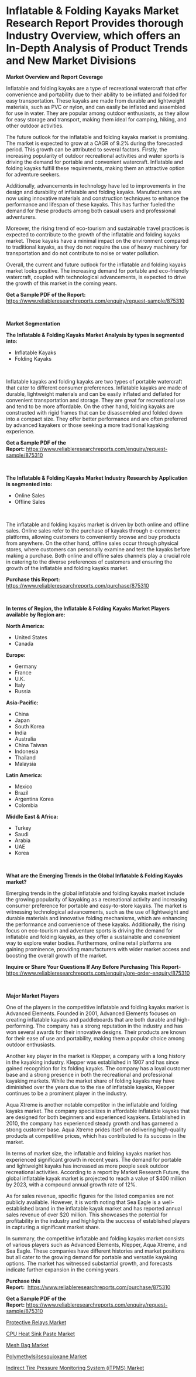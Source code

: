 <p><h1>Inflatable & Folding Kayaks Market Research Report Provides thorough Industry Overview, which offers an In-Depth Analysis of Product Trends and New Market Divisions</h1></p><p><strong>Market Overview and Report Coverage</strong></p>
<p><p>Inflatable and folding kayaks are a type of recreational watercraft that offer convenience and portability due to their ability to be inflated and folded for easy transportation. These kayaks are made from durable and lightweight materials, such as PVC or nylon, and can easily be inflated and assembled for use in water. They are popular among outdoor enthusiasts, as they allow for easy storage and transport, making them ideal for camping, hiking, and other outdoor activities.</p><p>The future outlook for the inflatable and folding kayaks market is promising. The market is expected to grow at a CAGR of 9.2% during the forecasted period. This growth can be attributed to several factors. Firstly, the increasing popularity of outdoor recreational activities and water sports is driving the demand for portable and convenient watercraft. Inflatable and folding kayaks fulfill these requirements, making them an attractive option for adventure seekers.</p><p>Additionally, advancements in technology have led to improvements in the design and durability of inflatable and folding kayaks. Manufacturers are now using innovative materials and construction techniques to enhance the performance and lifespan of these kayaks. This has further fueled the demand for these products among both casual users and professional adventurers.</p><p>Moreover, the rising trend of eco-tourism and sustainable travel practices is expected to contribute to the growth of the inflatable and folding kayaks market. These kayaks have a minimal impact on the environment compared to traditional kayaks, as they do not require the use of heavy machinery for transportation and do not contribute to noise or water pollution.</p><p>Overall, the current and future outlook for the inflatable and folding kayaks market looks positive. The increasing demand for portable and eco-friendly watercraft, coupled with technological advancements, is expected to drive the growth of this market in the coming years.</p></p>
<p><strong>Get a Sample PDF of the Report:</strong> <a href="https://www.reliableresearchreports.com/enquiry/request-sample/875310">https://www.reliableresearchreports.com/enquiry/request-sample/875310</a></p>
<p>&nbsp;</p>
<p><strong>Market Segmentation</strong></p>
<p><strong>The Inflatable & Folding Kayaks Market Analysis by types is segmented into:</strong></p>
<p><ul><li>Inflatable Kayaks</li><li>Folding Kayaks</li></ul></p>
<p>&nbsp;</p>
<p><p>Inflatable kayaks and folding kayaks are two types of portable watercraft that cater to different consumer preferences. Inflatable kayaks are made of durable, lightweight materials and can be easily inflated and deflated for convenient transportation and storage. They are great for recreational use and tend to be more affordable. On the other hand, folding kayaks are constructed with rigid frames that can be disassembled and folded down into a compact size. They offer better performance and are often preferred by advanced kayakers or those seeking a more traditional kayaking experience.</p></p>
<p><strong>Get a Sample PDF of the Report:</strong>&nbsp;<a href="https://www.reliableresearchreports.com/enquiry/request-sample/875310">https://www.reliableresearchreports.com/enquiry/request-sample/875310</a></p>
<p>&nbsp;</p>
<p><strong>The Inflatable & Folding Kayaks Market Industry Research by Application is segmented into:</strong></p>
<p><ul><li>Online Sales</li><li>Offline Sales</li></ul></p>
<p>&nbsp;</p>
<p><p>The inflatable and folding kayaks market is driven by both online and offline sales. Online sales refer to the purchase of kayaks through e-commerce platforms, allowing customers to conveniently browse and buy products from anywhere. On the other hand, offline sales occur through physical stores, where customers can personally examine and test the kayaks before making a purchase. Both online and offline sales channels play a crucial role in catering to the diverse preferences of customers and ensuring the growth of the inflatable and folding kayaks market.</p></p>
<p><strong>Purchase this Report:</strong>&nbsp; <a href="https://www.reliableresearchreports.com/purchase/875310">https://www.reliableresearchreports.com/purchase/875310</a></p>
<p>&nbsp;</p>
<p><strong>In terms of Region, the Inflatable & Folding Kayaks Market Players available by Region are:</strong></p>
<p>
    <p> <strong> North America: </strong>
        <ul>
            <li>United States</li>
            <li>Canada</li>
        </ul>
        </p> 
    <p> <strong> Europe: </strong>
        <ul>
            <li>Germany</li>
            <li>France</li>
            <li>U.K.</li>
            <li>Italy</li>
            <li>Russia</li>
        </ul>
        </p> 
    <p> <strong> Asia-Pacific: </strong>
        <ul>
            <li>China</li>
            <li>Japan</li>
            <li>South Korea</li>
            <li>India</li>
            <li>Australia</li>
            <li>China Taiwan</li>
            <li>Indonesia</li>
            <li>Thailand</li>
            <li>Malaysia</li>
        </ul>
        </p> 
    <p> <strong> Latin America: </strong>
        <ul>
            <li>Mexico</li>
            <li>Brazil</li>
            <li>Argentina Korea</li>
            <li>Colombia</li>
        </ul>
        </p> 
    <p> <strong> Middle East & Africa: </strong>
        <ul>
            <li>Turkey</li>
            <li>Saudi</li>
            <li>Arabia</li>
            <li>UAE</li>
            <li>Korea</li>
        </ul>
    </p>
    </p>
<p>&nbsp;</p>
<p><strong>What are the Emerging Trends in the Global Inflatable & Folding Kayaks market?</strong></p>
<p><p>Emerging trends in the global inflatable and folding kayaks market include the growing popularity of kayaking as a recreational activity and increasing consumer preference for portable and easy-to-store kayaks. The market is witnessing technological advancements, such as the use of lightweight and durable materials and innovative folding mechanisms, which are enhancing the performance and convenience of these kayaks. Additionally, the rising focus on eco-tourism and adventure sports is driving the demand for inflatable and folding kayaks, as they offer a sustainable and convenient way to explore water bodies. Furthermore, online retail platforms are gaining prominence, providing manufacturers with wider market access and boosting the overall growth of the market.</p></p>
<p><strong>Inquire or Share Your Questions If Any Before Purchasing This Report</strong>- <a href="https://www.reliableresearchreports.com/enquiry/pre-order-enquiry/875310">https://www.reliableresearchreports.com/enquiry/pre-order-enquiry/875310</a></p>
<p>&nbsp;</p>
<p><strong>Major Market Players</strong></p>
<p><p>One of the players in the competitive inflatable and folding kayaks market is Advanced Elements. Founded in 2001, Advanced Elements focuses on creating inflatable kayaks and paddleboards that are both durable and high-performing. The company has a strong reputation in the industry and has won several awards for their innovative designs. Their products are known for their ease of use and portability, making them a popular choice among outdoor enthusiasts.</p><p>Another key player in the market is Klepper, a company with a long history in the kayaking industry. Klepper was established in 1907 and has since gained recognition for its folding kayaks. The company has a loyal customer base and a strong presence in both the recreational and professional kayaking markets. While the market share of folding kayaks may have diminished over the years due to the rise of inflatable kayaks, Klepper continues to be a prominent player in the industry.</p><p>Aqua Xtreme is another notable competitor in the inflatable and folding kayaks market. The company specializes in affordable inflatable kayaks that are designed for both beginners and experienced kayakers. Established in 2010, the company has experienced steady growth and has garnered a strong customer base. Aqua Xtreme prides itself on delivering high-quality products at competitive prices, which has contributed to its success in the market.</p><p>In terms of market size, the inflatable and folding kayaks market has experienced significant growth in recent years. The demand for portable and lightweight kayaks has increased as more people seek outdoor recreational activities. According to a report by Market Research Future, the global inflatable kayak market is projected to reach a value of $400 million by 2023, with a compound annual growth rate of 12%.</p><p>As for sales revenue, specific figures for the listed companies are not publicly available. However, it is worth noting that Sea Eagle is a well-established brand in the inflatable kayak market and has reported annual sales revenue of over $20 million. This showcases the potential for profitability in the industry and highlights the success of established players in capturing a significant market share.</p><p>In summary, the competitive inflatable and folding kayaks market consists of various players such as Advanced Elements, Klepper, Aqua Xtreme, and Sea Eagle. These companies have different histories and market positions but all cater to the growing demand for portable and versatile kayaking options. The market has witnessed substantial growth, and forecasts indicate further expansion in the coming years.</p></p>
<p><strong>Purchase this Report:</strong>&nbsp;&nbsp;<a href="https://www.reliableresearchreports.com/purchase/875310">https://www.reliableresearchreports.com/purchase/875310</a></p>
<p></p>
<p><strong>Get a Sample PDF of the Report:</strong>&nbsp;<a href="https://www.reliableresearchreports.com/enquiry/request-sample/875310">https://www.reliableresearchreports.com/enquiry/request-sample/875310</a></p>
<p><p><a href="https://issuu.com/reportprime-2/docs/protective-relays-market-size-2030.pptx?fr=xKAE9_zU1NQ">Protective Relays Market</a></p><p><a href="https://www.linkedin.com/pulse/cpu-heat-sink-paste-market-insights-players-forecast-till-f9bdf/">CPU Heat Sink Paste Market</a></p><p><a href="https://medium.com/@smithazim89098/mesh-bag-market-size-growth-forecast-2023-2030-7f10d123fdc2">Mesh Bag Market</a></p><p><a href="https://www.reportprime.com/polymethylsilsesquioxane-r383">Polymethylsilsesquioxane Market</a></p><p><a href="https://github.com/JameTravis/Market-Research-Report-List-1/blob/main/indirect-tire-pressure-monitoring-system-itpms-market.md">Indirect Tire Pressure Monitoring System (iTPMS) Market</a></p></p>